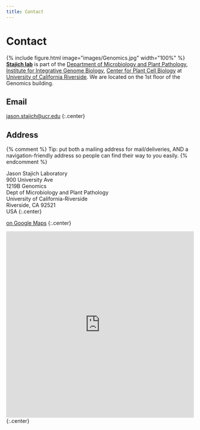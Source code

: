 ```yaml
---
title: Contact
---
```


# <i class="fas fa-envelope"></i>Contact

{% include figure.html image="images/Genomics.jpg" width="100%" %}
[**Stajich lab**](https://stajichlab.github.io/lab-website-template/) is part of the [Department of Microbiology and Plant Pathology](https://microplantpath.ucr.edu), [Institute for Integrative Genome Biology](https://iigb.ucr.edu), [Center for Plant Cell Biology](https://cepceb.ucr.edu) at [University of California Riverside](https://ucr.edu). We are located on the 1st floor of the Genomics building.

## Email

[jason.stajich@ucr.edu](mailto:jason.stajich@ucr.edu)
{:.center}

## Address

{% comment %}
Tip: put both a mailing address for mail/deliveries, AND a navigation-friendly address so people can find their way to you easily.
{% endcomment %}

Jason Stajich Laboratory <br>
900 University Ave <br>
1219B Genomics <br>
Dept of Microbiology and Plant Pathology <br>
University of California-Riverside <br>
Riverside, CA 92521 <br>
USA
{:.center}

[<i class="fas fa-external-link-alt"></i> on Google Maps](https://goo.gl/maps/NuqUSJTfcby2Xrsj8)
{:.center}

<iframe src="https://www.google.com/maps/embed?pb=!1m18!1m12!1m3!1d3308.81721173418!2d-117.32831588478702!3d33.971537380627936!2m3!1f0!2f0!3f0!3m2!1i1024!2i768!4f13.1!3m3!1m2!1s0x0%3A0x0!2zMzPCsDU4JzE3LjUiTiAxMTfCsDE5JzM0LjEiVw!5e0!3m2!1sen!2sus!4v1598197802083!5m2!1sen!2sus" height="500" width="100%" frameborder="2" style="border:0;" allowfullscreen="" aria-hidden="false" tabindex="0"></iframe>
{:.center}
